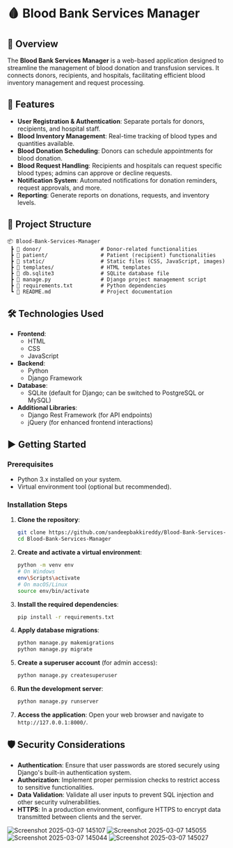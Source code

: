 
# 🩸 Blood Bank Services Manager

## 📌 Overview
The **Blood Bank Services Manager** is a web-based application designed to streamline the management of blood donation and transfusion services. It connects donors, recipients, and hospitals, facilitating efficient blood inventory management and request processing.

## 🚀 Features
- **User Registration & Authentication**: Separate portals for donors, recipients, and hospital staff.
- **Blood Inventory Management**: Real-time tracking of blood types and quantities available.
- **Blood Donation Scheduling**: Donors can schedule appointments for blood donation.
- **Blood Request Handling**: Recipients and hospitals can request specific blood types; admins can approve or decline requests.
- **Notification System**: Automated notifications for donation reminders, request approvals, and more.
- **Reporting**: Generate reports on donations, requests, and inventory levels.

## 📂 Project Structure
```
📦 Blood-Bank-Services-Manager
 ┣ 📂 donor/                   # Donor-related functionalities
 ┣ 📂 patient/                 # Patient (recipient) functionalities
 ┣ 📂 static/                  # Static files (CSS, JavaScript, images)
 ┣ 📂 templates/               # HTML templates
 ┣ 📜 db.sqlite3               # SQLite database file
 ┣ 📜 manage.py                # Django project management script
 ┣ 📜 requirements.txt         # Python dependencies
 ┗ 📜 README.md                # Project documentation
```

## 🛠️ Technologies Used
- **Frontend**:
  - HTML
  - CSS
  - JavaScript
- **Backend**:
  - Python
  - Django Framework
- **Database**:
  - SQLite (default for Django; can be switched to PostgreSQL or MySQL)
- **Additional Libraries**:
  - Django Rest Framework (for API endpoints)
  - jQuery (for enhanced frontend interactions)

## ▶️ Getting Started

### Prerequisites
- Python 3.x installed on your system.
- Virtual environment tool (optional but recommended).

### Installation Steps
1. **Clone the repository**:
   ```bash
   git clone https://github.com/sandeepbakkireddy/Blood-Bank-Services-Manager.git
   cd Blood-Bank-Services-Manager
   ```

2. **Create and activate a virtual environment**:
   ```bash
   python -m venv env
   # On Windows
   env\Scripts\activate
   # On macOS/Linux
   source env/bin/activate
   ```

3. **Install the required dependencies**:
   ```bash
   pip install -r requirements.txt
   ```

4. **Apply database migrations**:
   ```bash
   python manage.py makemigrations
   python manage.py migrate
   ```

5. **Create a superuser account** (for admin access):
   ```bash
   python manage.py createsuperuser
   ```

6. **Run the development server**:
   ```bash
   python manage.py runserver
   ```

7. **Access the application**:
   Open your web browser and navigate to `http://127.0.0.1:8000/`.

## 🛡️ Security Considerations
- **Authentication**: Ensure that user passwords are stored securely using Django's built-in authentication system.
- **Authorization**: Implement proper permission checks to restrict access to sensitive functionalities.
- **Data Validation**: Validate all user inputs to prevent SQL injection and other security vulnerabilities.
- **HTTPS**: In a production environment, configure HTTPS to encrypt data transmitted between clients and the server.



![Screenshot 2025-03-07 145107](https://github.com/user-attachments/assets/e60c9ae2-385f-4c85-acb0-232f4243ad22)
![Screenshot 2025-03-07 145055](https://github.com/user-attachments/assets/0982b5b2-78c5-4463-9c83-5263ec52607f)
![Screenshot 2025-03-07 145044](https://github.com/user-attachments/assets/caccafa4-c3e3-4954-bd44-82c4d7bc2004)
![Screenshot 2025-03-07 145027](https://github.com/user-attachments/assets/4c68925b-f741-4764-ab1c-988387f25b35)
